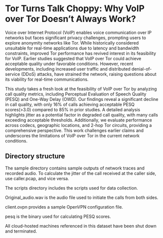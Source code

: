 # Tor Turns Talk Choppy: Why VoIP over Tor Doesn’t Always Work?
Voice over Internet Protocol (VoIP) enables voice communication over IP networks but faces significant privacy challenges, prompting users to explore anonymity networks like Tor. While historically considered unsuitable for real-time applications due to latency and bandwidth constraints, improved Tor performance has revived interest in its feasibility for VoIP. Earlier studies suggested that VoIP over Tor could achieve acceptable quality under favorable conditions. However, recent developments, including increased user traffic and distributed denial-of-service (DDoS) attacks, have strained the network, raising questions about its viability for real-time communications.

This study takes a fresh look at the feasibility of VoIP over Tor by analyzing call quality metrics, including Perceptual Evaluation of Speech Quality (PESQ) and One-Way Delay (OWD). Our findings reveal a significant decline in call quality, with only 16\% of calls achieving acceptable PESQ scores(>3.0) compared to 85% in prior studies. A detailed analysis highlights jitter as a potential factor in degraded call quality, with many calls exceeding acceptable thresholds. Additionally, we evaluate performance across codecs, geographic locations, and 2-hop Tor circuits, providing a comprehensive perspective. This work challenges earlier claims and underscores the limitations of VoIP over Tor in the current network conditions.

## Directory structure
The sample directory contains sample outputs of network traces and recorded audio. To calculate the jitter of the call received at the caller side, use caller.pcap, and vice versa.

The scripts directory includes the scripts used for data collection.

Original_audio.wav is the audio file used to initiate the calls from both sides.

client.ovpn provides a sample OpenVPN configuration file.

pesq is the binary used for calculating PESQ scores.

All cloud-hosted machines referenced in this dataset have been shut down and terminated.
